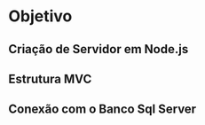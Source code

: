 




# Objetivo
## Criação de Servidor em Node.js
## Estrutura MVC
## Conexão com o Banco Sql Server
